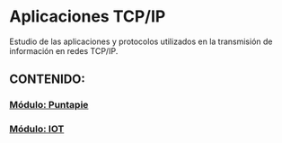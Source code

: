 # Aplicaciones TCP/IP

Estudio de las aplicaciones y protocolos utilizados en la transmisión de información en redes TCP/IP. 


## CONTENIDO:

### [Módulo: Puntapie](Puntapie/Readme.md)
### [Módulo: IOT](Puntapie/Readme.md)

